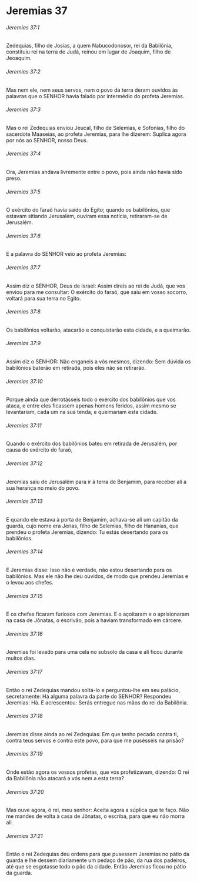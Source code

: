 # Jeremias 37

###### Jeremias 37:1

Zedequias, filho de Josias, a quem Nabucodonosor, rei da Babilônia, constituiu rei na terra de Judá, reinou em lugar de Joaquim, filho de Jeoaquim.

###### Jeremias 37:2

Mas nem ele, nem seus servos, nem o povo da terra deram ouvidos às palavras que o SENHOR havia falado por intermédio do profeta Jeremias.

###### Jeremias 37:3

Mas o rei Zedequias enviou Jeucal, filho de Selemias, e Sofonias, filho do sacerdote Maaseias, ao profeta Jeremias, para lhe dizerem: Suplica agora por nós ao SENHOR, nosso Deus.

###### Jeremias 37:4

Ora, Jeremias andava livremente entre o povo, pois ainda não havia sido preso.

###### Jeremias 37:5

O exército do faraó havia saído do Egito; quando os babilônios, que estavam sitiando Jerusalém, ouviram essa notícia, retiraram-se de Jerusalém.

###### Jeremias 37:6

E a palavra do SENHOR veio ao profeta Jeremias:

###### Jeremias 37:7

Assim diz o SENHOR, Deus de Israel: Assim direis ao rei de Judá, que vos enviou para me consultar: O exército do faraó, que saiu em vosso socorro, voltará para sua terra no Egito.

###### Jeremias 37:8

Os babilônios voltarão, atacarão e conquistarão esta cidade, e a queimarão.

###### Jeremias 37:9

Assim diz o SENHOR: Não enganeis a vós mesmos, dizendo: Sem dúvida os babilônios baterão em retirada, pois eles não se retirarão.

###### Jeremias 37:10

Porque ainda que derrotásseis todo o exército dos babilônios que vos ataca, e entre eles ficassem apenas homens feridos, assim mesmo se levantariam, cada um na sua tenda, e queimariam esta cidade.

###### Jeremias 37:11

Quando o exército dos babilônios bateu em retirada de Jerusalém, por causa do exército do faraó,

###### Jeremias 37:12

Jeremias saiu de Jerusalém para ir à terra de Benjamim, para receber ali a sua herança no meio do povo.

###### Jeremias 37:13

E quando ele estava à porta de Benjamim, achava-se ali um capitão da guarda, cujo nome era Jerias, filho de Selemias, filho de Hananias, que prendeu o profeta Jeremias, dizendo: Tu estás desertando para os babilônios.

###### Jeremias 37:14

E Jeremias disse: Isso não é verdade, não estou desertando para os babilônios. Mas ele não lhe deu ouvidos, de modo que prendeu Jeremias e o levou aos chefes.

###### Jeremias 37:15

E os chefes ficaram furiosos com Jeremias. E o açoitaram e o aprisionaram na casa de Jônatas, o escrivão, pois a haviam transformado em cárcere.

###### Jeremias 37:16

Jeremias foi levado para uma cela no subsolo da casa e ali ficou durante muitos dias.

###### Jeremias 37:17

Então o rei Zedequias mandou soltá-lo e perguntou-lhe em seu palácio, secretamente: Há alguma palavra da parte do SENHOR? Respondeu Jeremias: Há. E acrescentou: Serás entregue nas mãos do rei da Babilônia.

###### Jeremias 37:18

Jeremias disse ainda ao rei Zedequias: Em que tenho pecado contra ti, contra teus servos e contra este povo, para que me pusésseis na prisão?

###### Jeremias 37:19

Onde estão agora os vossos profetas, que vos profetizavam, dizendo: O rei da Babilônia não atacará a vós nem a esta terra?

###### Jeremias 37:20

Mas ouve agora, ó rei, meu senhor: Aceita agora a súplica que te faço. Não me mandes de volta à casa de Jônatas, o escriba, para que eu não morra ali.

###### Jeremias 37:21

Então o rei Zedequias deu ordens para que pusessem Jeremias no pátio da guarda e lhe dessem diariamente um pedaço de pão, da rua dos padeiros, até que se esgotasse todo o pão da cidade. Então Jeremias ficou no pátio da guarda.

